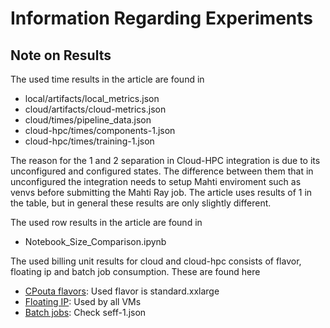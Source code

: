 # Information Regarding Experiments

## Note on Results

The used time results in the article are found in

- local/artifacts/local_metrics.json
- cloud/artifacts/cloud-metrics.json
- cloud/times/pipeline_data.json
- cloud-hpc/times/components-1.json
- cloud-hpc/times/training-1.json

The reason for the 1 and 2 separation in Cloud-HPC integration is due to its unconfigured and configured states. The difference between them that in unconfigured the integration needs to setup Mahti enviroment such as venvs before submitting the Mahti Ray job. The article uses results of 1 in the table, but in general these results are only slightly different.

The used row results in the article are found in 

- Notebook_Size_Comparison.ipynb

The used billing unit results for cloud and cloud-hpc consists of flavor, floating ip and batch job consumption. These are found here

- [CPouta flavors](https://docs.csc.fi/cloud/pouta/vm-flavors-and-billing/): Used flavor is standard.xxlarge
- [Floating IP](https://docs.csc.fi/cloud/pouta/launch-vm-from-web-gui/): Used by all VMs
- [Batch jobs](https://docs.csc.fi/computing/performance/): Check seff-1.json
